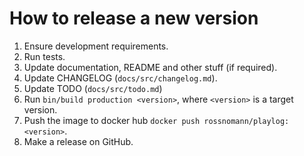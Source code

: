 # How to release a new version

1. Ensure development requirements.
1. Run tests.
1. Update documentation, README and other stuff (if required).
1. Update CHANGELOG (`docs/src/changelog.md`).
1. Update TODO (`docs/src/todo.md`)
1. Run `bin/build production <version>`, where `<version>` is a target version.
1. Push the image to docker hub `docker push rossnomann/playlog:<version>`.
1. Make a release on GitHub.
